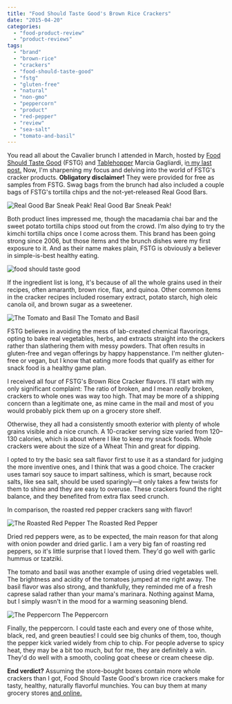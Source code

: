 ```yaml
---
title: "Food Should Taste Good's Brown Rice Crackers"
date: "2015-04-20"
categories:
  - "food-product-review"
  - "product-reviews"
tags:
  - "brand"
  - "brown-rice"
  - "crackers"
  - "food-should-taste-good"
  - "fstg"
  - "gluten-free"
  - "natural"
  - "non-gmo"
  - "peppercorn"
  - "product"
  - "red-pepper"
  - "review"
  - "sea-salt"
  - "tomato-and-basil"
---
```


You read all about the Cavalier brunch I attended in March, hosted by [Food Should Taste Good](http://www.foodshouldtastegood.com/) (FSTG) and [Tablehopper](http://tablehopper.com/) Marcia Gagliardi, i[n my last post.](http://www.rebeccagomezfarrell.com/?p=9865) Now, I'm sharpening my focus and delving into the world of FSTG's cracker products. **Obligatory disclaimer!** They were provided for free as samples from FSTG. Swag bags from the brunch had also included a couple bags of FSTG's tortilla chips and the not-yet-released Real Good Bars.




<div class="caption">

![Real Good Bar Sneak Peak!](http://www.rebeccagomezfarrell.com/wp-content/uploads/2015/04/FSTG-bar-452x500.jpg) Real Good Bar Sneak Peak!</div>


Both product lines impressed me, though the macadamia chai bar and the sweet potato tortilla chips stood out from the crowd. I’m also dying to try the kimchi tortilla chips once I come across them. This brand has been going strong since 2006, but those items and the brunch dishes were my first exposure to it. And as their name makes plain, FSTG is obviously a believer in simple-is-best healthy eating.

![food should taste good](http://www.rebeccagomezfarrell.com/wp-content/uploads/2015/04/food-should-taste-good.jpg)

If the ingredient list is long, it's because of all the whole grains used in their recipes, often amaranth, brown rice, flax, and quinoa. Other common items in the cracker recipes included rosemary extract, potato starch, high oleic canola oil, and brown sugar as a sweetener.




<div class="caption">

![The Tomato and Basil](http://www.rebeccagomezfarrell.com/wp-content/uploads/2015/04/FSTG_03-500x333.jpg) The Tomato and Basil</div>


FSTG believes in avoiding the mess of lab-created chemical flavorings, opting to bake real vegetables, herbs, and extracts straight into the crackers rather than slathering them with messy powders. That often results in gluten-free and vegan offerings by happy happenstance. I'm neither gluten-free or vegan, but I know that eating more foods that qualify as either for snack food is a healthy game plan.

I received all four of FSTG's Brown Rice Cracker flavors. I'll start with my only significant complaint: The ratio of broken, and I mean _really_ broken, crackers to whole ones was way too high. That may be more of a shipping concern than a legitimate one, as mine came in the mail and most of you would probably pick them up on a grocery store shelf.

Otherwise, they all had a consistently smooth exterior with plenty of whole grains visible and a nice crunch. A 10-cracker serving size varied from 120–130 calories, which is about where I like to keep my snack foods. Whole crackers were about the size of a Wheat Thin and great for dipping.

I opted to try the basic sea salt flavor first to use it as a standard for judging the more inventive ones, and I think that was a good choice. The cracker uses tamari soy sauce to impart saltiness, which is smart, because rock salts, like sea salt, should be used sparingly—it only takes a few twists for them to shine and they are easy to overuse. These crackers found the right balance, and they benefited from extra flax seed crunch.

In comparison, the roasted red pepper crackers sang with flavor!




<div class="caption">

![The Roasted Red Pepper](http://www.rebeccagomezfarrell.com/wp-content/uploads/2015/04/FSTG_01-500x411.jpg) The Roasted Red Pepper</div>


Dried red peppers were, as to be expected, the main reason for that along with onion powder and dried garlic. I am a very big fan of roasting red peppers, so it's little surprise that I loved them. They'd go well with garlic hummus or tzatziki.

The tomato and basil was another example of using dried vegetables well. The brightness and acidity of the tomatoes jumped at me right away. The basil flavor was also strong, and thankfully, they reminded me of a fresh caprese salad rather than your mama's marinara. Nothing against Mama, but I simply wasn't in the mood for a warming seasoning blend.




<div class="caption">

![The Peppercorn](http://www.rebeccagomezfarrell.com/wp-content/uploads/2015/04/FSTG_02-500x333.jpg) The Peppercorn</div>


Finally, the peppercorn. I could taste each and every one of those white, black, red, and green beauties! I could see big chunks of them, too, though the pepper kick varied widely from chip to chip. For people adverse to spicy heat, they may be a bit too much, but for me, they are definitely a win. They'd do well with a smooth, cooling goat cheese or cream cheese dip.

**End verdict?** Assuming the store-bought boxes contain more whole crackers than I got, Food Should Taste Good's brown rice crackers make for tasty, healthy, naturally flavorful munchies. You can buy them at many grocery stores [and online.](http://shop.foodshouldtastegood.com)
